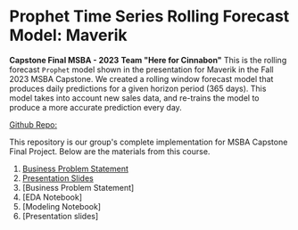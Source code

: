 # Prophet Time Series Rolling Forecast Model: Maverik
**Capstone Final MSBA - 2023**
**Team "Here for Cinnabon"**
This is the rolling forecast ```Prophet``` model shown in the presentation for Maverik in the Fall 2023 MSBA Capstone.  We created a rolling window forecast model that produces daily predictions for a given horizon period (365 days). This model takes into account new sales data, and re-trains the model to produce a more accurate prediction every day.

[Github Repo:](https://github.com/bvasherchan/ProphetTimeSeriesModel)

This repository is our group's complete implementation for MSBA Capstone Final Project. Below are the materials from this course.

1. [Business Problem Statement](https://github.com/bvasherchan/ProphetTimeSeriesModel/blob/main/Maverick_%20Business%20Problem%20Statement.docx)
2. [Presentation Slides](https://github.com/bvasherchan/ProphetTimeSeriesModel/blob/main/Maverik%20Revenue%20Forecast.pptx)
3. [Business Problem Statement]
4. [EDA Notebook]
5. [Modeling Notebook]
6. [Presentation slides]
